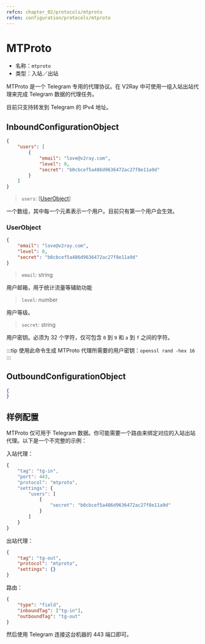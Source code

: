 ```yaml
---
refcn: chapter_02/protocols/mtproto
refen: configuration/protocols/mtproto
---
```


# MTProto

* 名称：`mtproto`
* 类型：入站／出站

MTProto 是一个 Telegram 专用的代理协议。在 V2Ray 中可使用一组入站出站代理来完成 Telegram 数据的代理任务。

目前只支持转发到 Telegram 的 IPv4 地址。

## InboundConfigurationObject

```json
{
    "users": [
        {
            "email": "love@v2ray.com",
            "level": 0,
            "secret": "b0cbcef5a486d9636472ac27f8e11a9d"
        }
    ]
}
```

> `users`: \[[UserObject](#userobject)\]

一个数组，其中每一个元素表示一个用户。目前只有第一个用户会生效。

### UserObject

```json
{
    "email": "love@v2ray.com",
    "level": 0,
    "secret": "b0cbcef5a486d9636472ac27f8e11a9d"
}
```

> `email`: string

用户邮箱，用于统计流量等辅助功能

> `level`: number

用户等级。

> `secret`: string

用户密钥。必须为 32 个字符，仅可包含 `0` 到 `9` 和 `a` 到 `f` 之间的字符。

:::tip
使用此命令生成 MTProto 代理所需要的用户密钥：`openssl rand -hex 16`
:::

## OutboundConfigurationObject

```json
{
}
```

## 样例配置

MTProto 仅可用于 Telegram 数据。你可能需要一个路由来绑定对应的入站出站代理。以下是一个不完整的示例：

入站代理：

```javascript
{
    "tag": "tg-in",
    "port": 443,
    "protocol": "mtproto",
    "settings": {
        "users": [
            {
                "secret": "b0cbcef5a486d9636472ac27f8e11a9d"
            }
        ]
    }
}
```

出站代理：

```json
{
    "tag": "tg-out",
    "protocol": "mtproto",
    "settings": {}
}
```

路由：

```json
{
    "type": "field",
    "inboundTag": ["tg-in"],
    "outboundTag": "tg-out"
}
```

然后使用 Telegram 连接这台机器的 443 端口即可。

